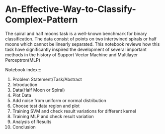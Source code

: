 # An-Effective-Way-to-Classify-Complex-Pattern

The spiral and half moons task is a well-known benchmark for binary classification. The data consist of points on two intertwined spirals or half moons which cannot be linearly separated. This notebook reviews how this task have significantly inspired the development of several important methods in the history of Support Vector Machine and Multilayer Perceptron(MLP)

Notebook index:::
1. Problem Statement/Task/Abstract
2. Introduction
3. Data(Half Moon or Spiral)
4. Plot Data
5. Add noise from uniform or normal distribution
6. Choose test data region and plot
7. Training SVM and check result variations for different kernel
8. Training MLP and check result variation
9. Analysis of Results
10. Conclusion
